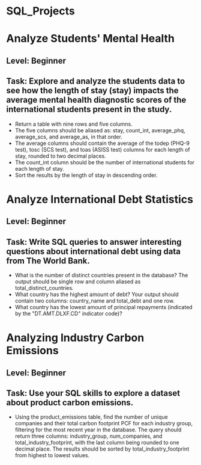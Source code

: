 # SQL_Projects
# Analyze Students' Mental Health
## Level: Beginner
## Task: Explore and analyze the students data to see how the length of stay (stay) impacts the average mental health diagnostic scores of the international students present in the study.
- Return a table with nine rows and five columns.
- The five columns should be aliased as: stay, count_int, average_phq, average_scs, and average_as, in that order.
- The average columns should contain the average of the todep (PHQ-9 test), tosc (SCS test), and toas (ASISS test) columns for each length of stay, rounded to two decimal places.
- The count_int column should be the number of international students for each length of stay.
- Sort the results by the length of stay in descending order.

# Analyze International Debt Statistics
## Level: Beginner
## Task: Write SQL queries to answer interesting questions about international debt using data from The World Bank.
- What is the number of distinct countries present in the database? The output should be single row and column aliased as total_distinct_countries.
- What country has the highest amount of debt? Your output should contain two columns: country_name and total_debt and one row.
- What country has the lowest amount of principal repayments (indicated by the "DT.AMT.DLXF.CD" indicator code)?

# Analyzing Industry Carbon Emissions
## Level: Beginner
## Task: Use your SQL skills to explore a dataset about product carbon emissions.
- Using the product_emissions table, find the number of unique companies and their total carbon footprint PCF for each industry group, filtering for the most recent year in the database. The query should return three columns: industry_group, num_companies, and total_industry_footprint, with the last column being rounded to one decimal place. The results should be sorted by total_industry_footprint from highest to lowest values.
